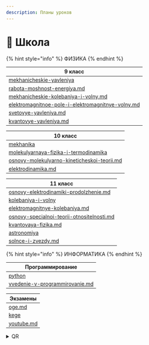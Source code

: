 ```yaml
---
description: Планы уроков
---
```


# 📘 Школа

{% hint style="info" %}
ФИЗИКА
{% endhint %}

<table data-full-width="false"><thead><tr><th data-type="content-ref">9 класс</th></tr></thead><tbody><tr><td><a href="fizika/9-klass/mekhanicheskie-yavleniya/">mekhanicheskie-yavleniya</a></td></tr><tr><td><a href="fizika/9-klass/mekhanicheskie-yavleniya/rabota-moshnost-energiya.md">rabota-moshnost-energiya.md</a></td></tr><tr><td><a href="fizika/9-klass/mekhanicheskie-kolebaniya-i-volny.md">mekhanicheskie-kolebaniya-i-volny.md</a></td></tr><tr><td><a href="fizika/9-klass/elektromagnitnoe-pole-i-elektromagnitnye-volny.md">elektromagnitnoe-pole-i-elektromagnitnye-volny.md</a></td></tr><tr><td><a href="fizika/9-klass/svetovye-yavleniya.md">svetovye-yavleniya.md</a></td></tr><tr><td><a href="fizika/9-klass/kvantovye-yavleniya.md">kvantovye-yavleniya.md</a></td></tr></tbody></table>

<table><thead><tr><th data-type="content-ref">10 класс</th></tr></thead><tbody><tr><td><a href="fizika/10-klass/mekhanika/">mekhanika</a></td></tr><tr><td><a href="fizika/10-klass/molekulyarnaya-fizika-i-termodinamika/">molekulyarnaya-fizika-i-termodinamika</a></td></tr><tr><td><a href="fizika/10-klass/molekulyarnaya-fizika-i-termodinamika/osnovy-molekulyarno-kineticheskoi-teorii.md">osnovy-molekulyarno-kineticheskoi-teorii.md</a></td></tr><tr><td><a href="fizika/10-klass/elektrodinamika.md">elektrodinamika.md</a></td></tr></tbody></table>

<table><thead><tr><th data-type="content-ref">11 класс</th></tr></thead><tbody><tr><td><a href="fizika/11-klass/osnovy-elektrodinamiki-prodolzhenie.md">osnovy-elektrodinamiki-prodolzhenie.md</a></td></tr><tr><td><a href="fizika/11-klass/kolebaniya-i-volny/">kolebaniya-i-volny</a></td></tr><tr><td><a href="fizika/11-klass/kolebaniya-i-volny/elektromagnitnye-kolebaniya.md">elektromagnitnye-kolebaniya.md</a></td></tr><tr><td><a href="fizika/11-klass/osnovy-specialnoi-teorii-otnositelnosti.md">osnovy-specialnoi-teorii-otnositelnosti.md</a></td></tr><tr><td><a href="fizika/11-klass/kvantovaya-fizika.md">kvantovaya-fizika.md</a></td></tr><tr><td><a href="fizika/11-klass/astronomiya/">astronomiya</a></td></tr><tr><td><a href="fizika/11-klass/astronomiya/solnce-i-zvezdy.md">solnce-i-zvezdy.md</a></td></tr></tbody></table>

{% hint style="info" %}
ИНФОРМАТИКА
{% endhint %}

<table><thead><tr><th data-type="content-ref">Программирование</th></tr></thead><tbody><tr><td><a href="informatika/programmirovanie/python/">python</a></td></tr><tr><td><a href="informatika/programmirovanie/python/vvedenie-v-programmirovanie.md">vvedenie-v-programmirovanie.md</a></td></tr></tbody></table>

<table><thead><tr><th data-type="content-ref">Экзамены</th></tr></thead><tbody><tr><td><a href="informatika/ekzameny/oge.md">oge.md</a></td></tr><tr><td><a href="informatika/ekzameny/kege/">kege</a></td></tr><tr><td><a href="informatika/ekzameny/kege/youtube.md">youtube.md</a></td></tr></tbody></table>

<details>

<summary>QR</summary>

![](<.gitbook/assets/image (11).png>)

### [https://xkurs.gitbook.io/start/](https://xkurs.gitbook.io/start/)

</details>

